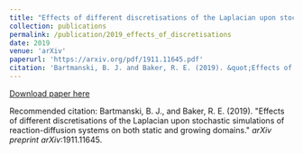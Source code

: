 ```yaml
---
title: "Effects of different discretisations of the Laplacian upon stochastic simulations of reaction-diffusion systems on both static and growing domains"
collection: publications
permalink: /publication/2019_effects_of_discretisations
date: 2019
venue: 'arXiv'
paperurl: 'https://arxiv.org/pdf/1911.11645.pdf'
citation: 'Bartmanski, B. J. and Baker, R. E. (2019). &quot;Effects of different discretisations of the Laplacian upon stochastic simulations of reaction-diffusion systems on both static and growing domains.&quot; <i>arXiv</i>:1911.11645.'
---
```


[Download paper here](https://arxiv.org/pdf/1911.11645.pdf)

Recommended citation: Bartmanski, B. J., and Baker, R. E. (2019). "Effects of different discretisations of the Laplacian upon stochastic simulations of reaction-diffusion systems on both static and growing domains." <i>arXiv preprint arXiv</i>:1911.11645.
